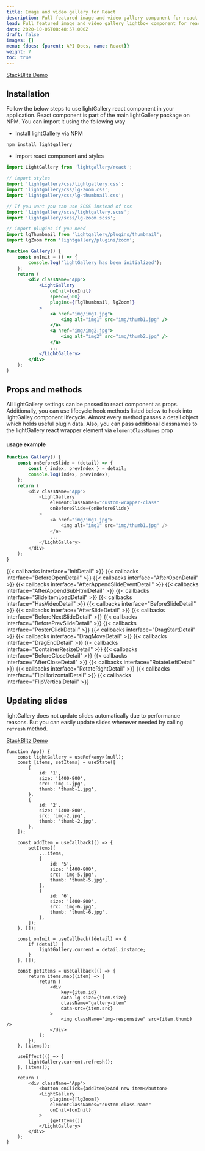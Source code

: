 ```yaml
---
title: Image and video gallery for React
description: Full featured image and video gallery component for react
lead: Full featured image and video gallery lightbox component for react.
date: 2020-10-06T08:48:57.000Z
draft: false
images: []
menu: {docs: {parent: API Docs, name: React}}
weight: 7
toc: true
---
```


<a class="btn btn-outline-primary" href="https://stackblitz.com/edit/lightgallery-react" target="_blank">StackBlitz
Demo</a>

## Installation

Follow the below steps to use lightGallery react component in your application.
React component is part of the main lightGallery package on NPM. You can import
it using the following way

-   Install lightGallery via NPM

```
npm install lightgallery
```

-   Import react component and styles

```jsx
import LightGallery from 'lightgallery/react';

// import styles
import 'lightgallery/css/lightgallery.css';
import 'lightgallery/css/lg-zoom.css';
import 'lightgallery/css/lg-thumbnail.css';

// If you want you can use SCSS instead of css
import 'lightgallery/scss/lightgallery.scss';
import 'lightgallery/scss/lg-zoom.scss';

// import plugins if you need
import lgThumbnail from 'lightgallery/plugins/thumbnail';
import lgZoom from 'lightgallery/plugins/zoom';

function Gallery() {
    const onInit = () => {
        console.log('lightGallery has been initialized');
    };
    return (
        <div className="App">
            <LightGallery
                onInit={onInit}
                speed={500}
                plugins={[lgThumbnail, lgZoom]}
            >
                <a href="img/img1.jpg">
                    <img alt="img1" src="img/thumb1.jpg" />
                </a>
                <a href="img/img2.jpg">
                    <img alt="img2" src="img/thumb2.jpg" />
                </a>
                ...
            </LightGallery>
        </div>
    );
}
```

## Props and methods

All lightGallery settings can be passed to react component as props.
Additionally, you can use lifecycle hook methods listed below to hook into
lightGalley component lifecycle. Almost every method passes a detail object
which holds useful plugin data. Also, you can pass additional classnames to the
lightGallery react wrapper element via `elementClassNames` prop

#### usage example

```js
function Gallery() {
    const onBeforeSlide = (detail) => {
        const { index, prevIndex } = detail;
        console.log(index, prevIndex);
    };
    return (
        <div className="App">
            <LightGallery
                elementClassNames="custom-wrapper-class"
                onBeforeSlide={onBeforeSlide}
            >
                <a href="img/img1.jpg">
                    <img alt="img1" src="img/thumb1.jpg" />
                </a>
                ...
            </LightGallery>
        </div>
    );
}
```

<div class="event-docs-list">
    {{< callbacks interface="InitDetail" >}}
    {{< callbacks interface="BeforeOpenDetail" >}}
    {{< callbacks interface="AfterOpenDetail" >}}
    {{< callbacks interface="AfterAppendSlideEventDetail" >}}
    {{< callbacks interface="AfterAppendSubHtmlDetail" >}}
    {{< callbacks interface="SlideItemLoadDetail" >}}
    {{< callbacks interface="HasVideoDetail" >}}
    {{< callbacks interface="BeforeSlideDetail" >}}
    {{< callbacks interface="AfterSlideDetail" >}}
    {{< callbacks interface="BeforeNextSlideDetail" >}}
    {{< callbacks interface="BeforePrevSlideDetail" >}}
    {{< callbacks interface="PosterClickDetail" >}}
    {{< callbacks interface="DragStartDetail" >}}
    {{< callbacks interface="DragMoveDetail" >}}
    {{< callbacks interface="DragEndDetail" >}}
    {{< callbacks interface="ContainerResizeDetail" >}}
    {{< callbacks interface="BeforeCloseDetail" >}}
    {{< callbacks interface="AfterCloseDetail" >}}
    {{< callbacks interface="RotateLeftDetail" >}}
    {{< callbacks interface="RotateRightDetail" >}}
    {{< callbacks interface="FlipHorizontalDetail" >}}
    {{< callbacks interface="FlipVerticalDetail" >}}
</div>

## Updating slides

lightGallery does not update slides automatically due to performance reasons.
But you can easily update slides whenever needed by calling `refresh` method.

<a class="btn btn-outline-primary" href="https://stackblitz.com/edit/lightgallery-react-update-slides" target="_blank">StackBlitz
Demo</a>

```tsx
function App() {
    const lightGallery = useRef<any>(null);
    const [items, setItems] = useState([
        {
            id: '1',
            size: '1400-800',
            src: 'img-1.jpg',
            thumb: 'thumb-1.jpg',
        },
        {
            id: '2',
            size: '1400-800',
            src: 'img-2.jpg',
            thumb: 'thumb-2.jpg',
        },
    ]);

    const addItem = useCallback(() => {
        setItems([
            ...items,
            {
                id: '5',
                size: '1400-800',
                src: 'img-5.jpg',
                thumb: 'thumb-5.jpg',
            },
            {
                id: '6',
                size: '1400-800',
                src: 'img-6.jpg',
                thumb: 'thumb-6.jpg',
            },
        ]);
    }, []);

    const onInit = useCallback((detail) => {
        if (detail) {
            lightGallery.current = detail.instance;
        }
    }, []);

    const getItems = useCallback(() => {
        return items.map((item) => {
            return (
                <div
                    key={item.id}
                    data-lg-size={item.size}
                    className="gallery-item"
                    data-src={item.src}
                >
                    <img className="img-responsive" src={item.thumb} />
                </div>
            );
        });
    }, [items]);

    useEffect(() => {
        lightGallery.current.refresh();
    }, [items]);

    return (
        <div className="App">
            <button onClick={addItem}>Add new item</button>
            <LightGallery
                plugins={[lgZoom]}
                elementClassNames="custom-class-name"
                onInit={onInit}
            >
                {getItems()}
            </LightGallery>
        </div>
    );
}
```
